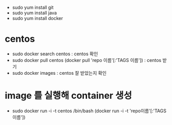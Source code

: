 - sudo yum install git
- sudo yum install java
- sudo yum install docker

# centos
- sudo docker search centos : centos 확인
- sudo docker pull centos (docker pull 'repo 이름'[:'TAGS 이름']) : centos 받기
- sudo docker images : centos 잘 받았는지 확인

# image 를 실행해 container 생성
- sudo docker run -i -t centos /bin/bash
(docker run -i -t 'repo이름'[:'TAGS이름'])
